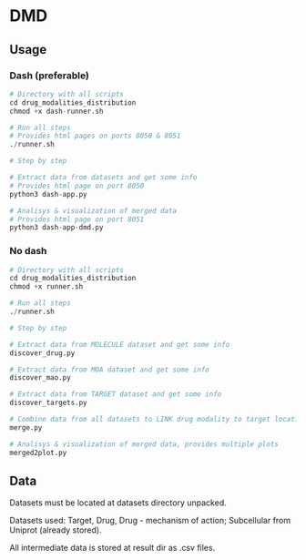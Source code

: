 # DMD

## Usage

### Dash (preferable)

```python
# Directory with all scripts
cd drug_modalities_distribution
chmod +x dash-runner.sh

# Run all steps
# Provides html pages on ports 8050 & 8051
./runner.sh 

# Step by step

# Extract data from datasets and get some info
# Provides html page on port 8050
python3 dash-app.py

# Analisys & visualization of merged data
# Provides html page on port 8051
python3 dash-app-dmd.py
```


### No dash

```python
# Directory with all scripts
cd drug_modalities_distribution
chmod +x runner.sh

# Run all steps
./runner.sh 

# Step by step

# Extract data from MOLECULE dataset and get some info
discover_drug.py

# Extract data from MOA dataset and get some info
discover_mao.py

# Extract data from TARGET dataset and get some info
discover_targets.py

# Combine data from all datasets to LINK drug modality to target location
merge.py

# Analisys & visualization of merged data, provides multiple plots
merged2plot.py
```

## Data

Datasets must be located at datasets directory unpacked. 

Datasets used: Target, Drug, Drug - mechanism of action; Subcellular from Uniprot (already stored). 

All intermediate data is stored at result dir as .csv files.

